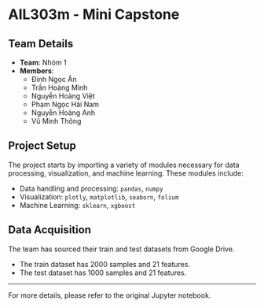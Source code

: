 
# AIL303m - Mini Capstone

## Team Details
- **Team**: Nhóm 1
- **Members**:
    - Đinh Ngọc Ân
    - Trần Hoàng Minh
    - Nguyễn Hoàng Việt
    - Phạm Ngọc Hải Nam
    - Nguyễn Hoàng Anh
    - Vũ Minh Thông

## Project Setup
The project starts by importing a variety of modules necessary for data processing, visualization, and machine learning. These modules include:
- Data handling and processing: `pandas`, `numpy`
- Visualization: `plotly`, `matplotlib`, `seaborn`, `folium`
- Machine Learning: `sklearn`, `xgboost`

## Data Acquisition
The team has sourced their train and test datasets from Google Drive. 
- The train dataset has 2000 samples and 21 features.
- The test dataset has 1000 samples and 21 features.

---

For more details, please refer to the original Jupyter notebook.
